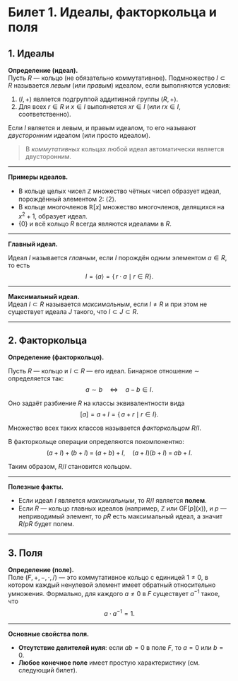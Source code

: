 # Билет 1. Идеалы, факторкольца и поля

## 1. Идеалы

**Определение (идеал).**  
Пусть $R$ — кольцо (не обязательно коммутативное). Подмножество $I \subset R$ называется *левым* (или *правым*) идеалом, если выполняются условия:

1. $(I, +)$ является подгруппой аддитивной группы $(R, +)$.
2. Для всех $r \in R$ и $x \in I$ выполняется $xr \in I$ (или $rx \in I$, соответственно).

Если $I$ является и левым, и правым идеалом, то его называют *двусторонним* идеалом (или просто идеалом).  
> В *коммутативных* кольцах любой идеал автоматически является двусторонним.

---

**Примеры идеалов.**

- В кольце целых чисел $\mathbb{Z}$ множество чётных чисел образует идеал, порождённый элементом 2: $\langle 2 \rangle$.
- В кольце многочленов $\mathbb{R}[x]$ множество многочленов, делящихся на $x^2 + 1$, образует идеал.  
- $\{0\}$ и всё кольцо $R$ всегда являются идеалами в $R$.

---

**Главный идеал.**

Идеал $I$ называется *главным*, если $I$ порождён одним элементом $a \in R$, то есть
$$
I = \langle a \rangle = \{\,r \cdot a \mid r \in R\}.
$$

---

**Максимальный идеал.**  
Идеал $I \subset R$ называется *максимальным*, если $I \neq R$ и при этом не существует идеала $J$ такого, что $I \subset J \subset R$.

---

## 2. Факторкольца

**Определение (факторкольцо).**

Пусть $R$ — кольцо и $I \subset R$ — его идеал. Бинарное отношение $\sim$ определяется так:
$$
a \sim b \quad \Longleftrightarrow \quad a - b \in I.
$$

Оно задаёт разбиение $R$ на классы эквивалентности вида
$$
[a] = a + I = \{\,a + r \mid r \in I\}.
$$

Множество всех таких классов называется *факторкольцом* $R/I$.  

В факторкольце операции определяются покомпонентно:
$$
(a + I) + (b + I) \;=\; (a + b) + I, \quad
(a + I)(b + I) \;=\; ab + I.
$$

Таким образом, $R/I$ становится кольцом.

---

**Полезные факты.**

- Если идеал $I$ является *максимальным*, то $R/I$ является **полем**.
- Если $R$ — кольцо главных идеалов (например, $\mathbb{Z}$ или $\mathrm{GF}[p](x)$), и $p$ — неприводимый элемент, то $pR$ есть максимальный идеал, а значит $R/pR$ будет полем.

---

## 3. Поля

**Определение (поле).**  
Поле $(F, +, -, \cdot, /)$ — это коммутативное кольцо с единицей $1 \neq 0$, в котором каждый ненулевой элемент имеет обратный относительно умножения. Формально, для каждого $a \neq 0$ в $F$ существует $a^{-1}$ такое, что
$$
a \cdot a^{-1} = 1.
$$

---

**Основные свойства поля.**  

- **Отсутствие делителей нуля**: если $ab = 0$ в поле $F$, то $a=0$ или $b=0$.  
- **Любое конечное поле** имеет простую характеристику (см. следующий билет).
